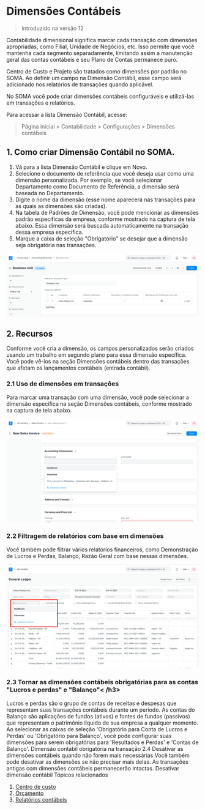 # Dimensões Contábeis



> 
> Introduzido na versão 12
> 
> 
> 


Contabilidade dimensional significa marcar cada transação com dimensões apropriadas, como Filial, Unidade de Negócios, etc. Isso permite que você mantenha cada segmento separadamente, limitando assim a manutenção geral das contas contábeis e seu Plano de Contas permanece puro.


Centro de Custo e Projeto são tratados como dimensões por padrão no SOMA. Ao definir um campo na Dimensão Contábil, esse campo será adicionado nos relatórios de transações quando aplicável.


No SOMA você pode criar dimensões contábeis configuráveis ​​e utilizá-las em transações e relatórios.


Para acessar a lista Dimensão Contábil, acesse:



> 
> Página inicial > Contabilidade > Configurações > Dimensões contábeis
> 
> 
> 


## 1. Como criar Dimensão Contábil no SOMA.


1. Vá para a lista Dimensão Contábil e clique em Novo.
2. Selecione o documento de referência que você deseja usar como uma dimensão personalizada. Por exemplo, se você selecionar Departamento como Documento de Referência, a dimensão será baseada no Departamento.
3. Digite o nome da dimensão (esse nome aparecerá nas transações para as quais as dimensões são criadas).
4. Na tabela de Padrões de Dimensão, você pode mencionar as dimensões padrão específicas da empresa, conforme mostrado na captura de tela abaixo. Essa dimensão será buscada automaticamente na transação dessa empresa específica.
5. Marque a caixa de seleção "Obrigatório" se desejar que a dimensão seja obrigatória nas transações.


![Criando dimensão contábil](/files/accounting-dimension.png)


## 2. Recursos


Conforme você cria a dimensão, os campos personalizados serão criados usando um trabalho em segundo plano para essa dimensão específica. Você pode vê-los na seção Dimensões contábeis dentro das transações que afetam os lançamentos contábeis (entrada contábil).


### 2.1 Uso de dimensões em transações


Para marcar uma transação com uma dimensão, você pode selecionar a dimensão específica na seção Dimensões contábeis, conforme mostrado na captura de tela abaixo.


![Dimensão contábil na fatura de vendas](/files/accounting-dimension-in-invoice.png)


### 2.2 Filtragem de relatórios com base em dimensões


Você também pode filtrar vários relatórios financeiros, como Demonstração de Lucros e Perdas, Balanço, Razão Geral com base nessas dimensões.


![Dimensão contábil em relatórios](/files/report-dimensions.png)


### 2.3 Tornar as dimensões contábeis obrigatórias para as contas "Lucros e perdas" e "Balanço"< /h3>
Lucros e perdas são o grupo de contas de receitas e despesas que representam suas transações contábeis durante um período.
As contas do Balanço são aplicações de fundos (ativos) e fontes de fundos (passivos) que representam o patrimônio líquido de sua empresa a qualquer momento.
Ao selecionar as caixas de seleção 'Obrigatório para Conta de Lucros e Perdas' ou 'Obrigatório para Balanço', você pode configurar suas dimensões para serem obrigatórias para 'Resultados e Perdas' e 'Contas de Balanço'.
Dimensão contábil obrigatória na transação
2.4 Desativar as dimensões contábeis quando não forem mais necessárias
Você também pode desativar as dimensões se não precisar mais delas. As transações antigas com dimensões contábeis permanecerão intactas.
Desativar dimensão contábil
Tópicos relacionados
1. [Centro de custo](/docs/pt/accounts/cost-center)
2. [Orçamento](/docs/pt/accounts/budgeting)
3. [Relatórios contábeis](/docs/pt/accounts/accounting-reports)

